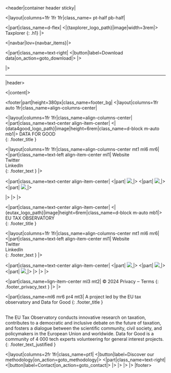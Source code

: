 [//]: # (The root file handles sections in common for all pages like header and footer)
[//]: # (It also contains the <|content|> variable which will display the content of selected page)

[//]: # (Header)
<header|container header sticky|

<|layout|columns=1fr 1fr 1fr|class_name= pt-half pb-half|

<|part|class_name=d-flex|
<|{taxplorer_logo_path}|image|width=3rem|>
Taxplorer
{: .h1}
|>

<|navbar|lov={navbar_items}|>

<|part|class_name=text-right|
<|button|label=Download data|on_action=goto_download|>
|>

|>

<hr class="header-hr"/>

|header>

[//]: # (Add active page content)
<|content|>

[//]: # (Footer)
<footer|part|height=380px|class_name=footer_bg|
<|layout|columns=1fr auto 1fr|class_name=align-columns-center|

[//]: # (Left section of footer)
<|layout|columns=1fr 1fr|class_name=align-columns-center|
<|part|class_name=text-center align-item-center|
<|{data4good_logo_path}|image|height=6rem|class_name=d-block m-auto mb1|>
DATA FOR GOOD<br/>
{: .footer_title }

<|layout|columns=1fr 1fr|class_name=align-columns-center mt1 ml6 mr6|
<|part|class_name=text-left align-item-center ml1|
Website<br/>
Twitter<br/>
LinkedIn<br/>
{: .footer_text }
|>

<|part|class_name=text-center align-item-center|
<|part|
<a href="https://dataforgood.fr/">
    <img src="./images/website-logo.svg"/>
</a>
|>
<|part|
<a href="https://twitter.com/dataforgood_fr">
    <img src="./images/twitter-logo.svg"/>
</a>
|>
<|part|
<a href="https://www.linkedin.com/company/dataforgood">
    <img src="./images/linkedin-logo.svg"/>
</a>
|>

|>
|>
|>

<|part|class_name=text-center align-item-center|
<|{eutax_logo_path}|image|height=6rem|class_name=d-block m-auto mb1|>
EU TAX OBSERVATORY<br/>
{: .footer_title }

<|layout|columns=1fr 1fr|class_name=align-columns-center mt1 ml6 mr6|
<|part|class_name=text-left align-item-center ml1|
Website<br/>
Twitter<br/>
LinkedIn<br/>
{: .footer_text }
|>

<|part|class_name=text-center align-item-center|
<|part|
<a href="https://www.taxobservatory.eu/">
    <img src="./images/website-logo.svg"/>
</a>
|>
<|part|
<a href="https://twitter.com/taxobservatory">
    <img src="./images/twitter-logo.svg"/>
</a>
|>
<|part|
<a href="https://www.linkedin.com/company/70917369/">
    <img src="./images/linkedin-logo.svg"/>
</a>
|>
|>
|>
|>

<|part|class_name=lign-item-center ml3 mt2|
&#169; 2024 Privacy &#8210; Terms
{: .footer_privacy_text }
|>
|>

[//]: # (Add vertical line)
<div class="footer_vl"></div>

[//]: # (Right section of footer)
<|part|class_name=ml6 mr6 pr4 mt3|
A project led by the EU tax observatory and Data for Good
{: .footer_title }

<br/>
The EU Tax Observatory conducts innovative research on taxation, contributes to a democratic and inclusive debate on the 
future of taxation, and fosters a dialogue between the scientific community, civil society, and policymakers in the 
European Union and worldwide.  
Data for Good is a community of 4 000 tech experts volunteering for general interest projects.
{: .footer_text_justified }

<|layout|columns=2fr 1fr|class_name=pt1|
<|button|label=Discover our methodology|on_action=goto_methodology|>
<|part|class_name=text-right|
<|button|label=Contact|on_action=goto_contact|>
|>
|>
|>
|>
|footer>